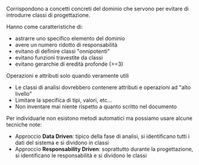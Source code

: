 Corrispondono a concetti concreti del dominio che servono per evitare di introdurre classi di progettazione.

Hanno come caratteristiche di:
- astrarre uno specifico elemento del dominio
- avere un numero ridotto di responsabilità
- evitano di definire classi "onnipotenti"
- evitano funzioni travestite da classi
- evitano gerarchie di eredità profonde (>=3)

Operazioni e attributi solo quando veramente utili
- Le classi di analisi dovrebbero contenere attributi e operazioni ad "alto livello"
- Limitare la specifica di tipi, valori, etc...
- Non inventare mai niente rispetto a quanto scritto nel documento

Per individuarle non esistono metodi automatici ma possiamo usare alcune tecniche note:
- Approccio **Data Driven**: tipico della fase di analisi, si identificano tutti i dati del sistema e si dividono in classi
- Approccio **Responsability Driven**: soprattutto durante la progettazione, si identificano le responsabilità e si dividono le classi


